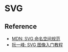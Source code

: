 # SVG

## Reference
- [MDN: SVG 命名空间规范](https://developer.mozilla.org/en-US/docs/Web/SVG/Namespaces_Crash_Course)
- [阮一峰: SVG 图像入门教程](https://www.ruanyifeng.com/blog/2018/08/svg.html)